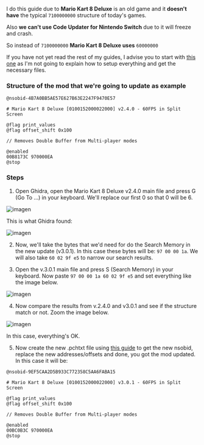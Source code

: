 I do this guide due to **Mario Kart 8 Deluxe** is an old game and it **doesn't have** the typical `7100000000` structure of today's games. 

Also **we can't use Code Updater for Nintendo Switch** due to it will freeze and crash.

So instead of `7100000000` **Mario Kart 8 Deluxe uses** ```60000000```

If you have not yet read the rest of my guides, I advise you to start with [this one](https://github.com/StevensND/ghidra-port-mods-guide/blob/main/Ghidra/RyujinxSteps.md) as I'm not going to explain how to setup everything and get the necessary files.

### Structure of the mod that we're going to update as example

```
@nsobid-4B7A0BB5AE57E627B63E2247F9470E57

# Mario Kart 8 Deluxe [0100152000022000] v2.4.0 - 60FPS in Split Screen

@flag print_values
@flag offset_shift 0x100

// Removes Double Buffer from Multi-player modes

@enabled
00B8173C 970000EA
@stop
```

### Steps

1. Open Ghidra, open the Mario Kart 8 Deluxe v2.4.0 main file and press G (Go To ...) in your keyboard. We'll replace our first 0 so that 0 will be 6.

![imagen](https://i.imgur.com/PJHK45k.png)

This is what Ghidra found:

![imagen](https://i.imgur.com/P0hxTtc.png)

2. Now, we'll take the bytes that we'd need for do the Search Memory in the new update (v3.0.1). In this case these bytes will be: `97 00 00 1a`. We will also take `60 02 9f e5` to narrow our search results.

3. Open the v.3.0.1 main file and press S (Search Memory) in your keyboard. Now paste `97 00 00 1a 60 02 9f e5` and set everything like the image below.

![imagen](https://i.imgur.com/sk866Bp.png)

4. Now compare the results from v.2.4.0 and v3.0.1 and see if the structure match or not. Zoom the image below.

![imagen](https://i.imgur.com/6eGoXZY.png)

In this case, everything's OK.

5. Now create the new .pchtxt file using [this guide](https://github.com/StevensND/ghidra-port-mods-guide/blob/main/Ghidra/RyujinxSteps.md) to get the new nsobid, replace the new addresses/offsets and done, you got the mod updated. In this case it will be:

```
@nsobid-9EF5CAA2D5B933C772358C5AA6FABA15

# Mario Kart 8 Deluxe [0100152000022000] v3.0.1 - 60FPS in Split Screen

@flag print_values
@flag offset_shift 0x100

// Removes Double Buffer from Multi-player modes

@enabled
00BC0B3C 970000EA
@stop
```
